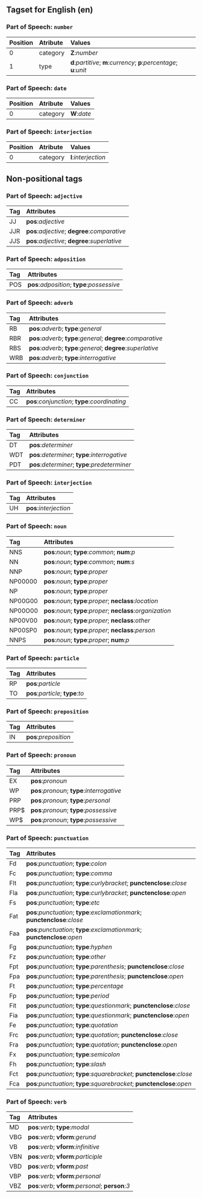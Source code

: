 ## Tagset for English (en)


### Part of Speech: `number`
| Position | Atribute | Values |
|:----     |:----     |:----   |
| 0        | category | **Z**:_number_ |
| 1 | type |   **d**:_partitive_;   **m**:_currency_;   **p**:_percentage_;   **u**:_unit_|

### Part of Speech: `date`
| Position | Atribute | Values |
|:----     |:----     |:----   |
| 0        | category | **W**:_date_ |

### Part of Speech: `interjection`
| Position | Atribute | Values |
|:----     |:----     |:----   |
| 0        | category | **I**:_interjection_ |


## Non-positional tags

### Part of Speech: `adjective`
| Tag  | Attributes |
|:---- |:----       |
| JJ |  **pos**:_adjective_|
| JJR | **pos**:_adjective_;   **degree**:_comparative_|
| JJS | **pos**:_adjective_;   **degree**:_superlative_|

### Part of Speech: `adposition`
| Tag  | Attributes |
|:---- |:----       |
| POS | **pos**:_adposition_;   **type**:_possessive_|

### Part of Speech: `adverb`
| Tag  | Attributes |
|:---- |:----       |
| RB | **pos**:_adverb_;   **type**:_general_|
| RBR | **pos**:_adverb_;  **type**:_general_;   **degree**:_comparative_|
| RBS | **pos**:_adverb_;  **type**:_general_;   **degree**:_superlative_|
| WRB | **pos**:_adverb_;   **type**:_interrogative_|

### Part of Speech: `conjunction`
| Tag  | Attributes |
|:---- |:----       |
| CC | **pos**:_conjunction_;   **type**:_coordinating_|

### Part of Speech: `determiner`
| Tag  | Attributes |
|:---- |:----       |
| DT |  **pos**:_determiner_|
| WDT | **pos**:_determiner_;   **type**:_interrogative_|
| PDT | **pos**:_determiner_;   **type**:_predeterminer_|

### Part of Speech: `interjection`
| Tag  | Attributes |
|:---- |:----       |
| UH |  **pos**:_interjection_|

### Part of Speech: `noun`
| Tag  | Attributes |
|:---- |:----       |
| NNS | **pos**:_noun_;  **type**:_common_;   **num**:_p_|
| NN | **pos**:_noun_;  **type**:_common_;   **num**:_s_|
| NNP | **pos**:_noun_;   **type**:_proper_|
| NP00000 | **pos**:_noun_;   **type**:_proper_|
| NP | **pos**:_noun_;   **type**:_proper_|
| NP00G00 | **pos**:_noun_;  **type**:_proper_;   **neclass**:_location_|
| NP00O00 | **pos**:_noun_;  **type**:_proper_;   **neclass**:_organization_|
| NP00V00 | **pos**:_noun_;  **type**:_proper_;   **neclass**:_other_|
| NP00SP0 | **pos**:_noun_;  **type**:_proper_;   **neclass**:_person_|
| NNPS | **pos**:_noun_;  **type**:_proper_;   **num**:_p_|

### Part of Speech: `particle`
| Tag  | Attributes |
|:---- |:----       |
| RP |  **pos**:_particle_|
| TO | **pos**:_particle_;   **type**:_to_|

### Part of Speech: `preposition`
| Tag  | Attributes |
|:---- |:----       |
| IN |  **pos**:_preposition_|

### Part of Speech: `pronoun`
| Tag  | Attributes |
|:---- |:----       |
| EX |  **pos**:_pronoun_|
| WP | **pos**:_pronoun_;   **type**:_interrogative_|
| PRP | **pos**:_pronoun_;   **type**:_personal_|
| PRP$ | **pos**:_pronoun_;   **type**:_possessive_|
| WP$ | **pos**:_pronoun_;   **type**:_possessive_|

### Part of Speech: `punctuation`
| Tag  | Attributes |
|:---- |:----       |
| Fd | **pos**:_punctuation_;   **type**:_colon_|
| Fc | **pos**:_punctuation_;   **type**:_comma_|
| Flt | **pos**:_punctuation_;  **type**:_curlybracket_;   **punctenclose**:_close_|
| Fla | **pos**:_punctuation_;  **type**:_curlybracket_;   **punctenclose**:_open_|
| Fs | **pos**:_punctuation_;   **type**:_etc_|
| Fat | **pos**:_punctuation_;  **type**:_exclamationmark_;   **punctenclose**:_close_|
| Faa | **pos**:_punctuation_;  **type**:_exclamationmark_;   **punctenclose**:_open_|
| Fg | **pos**:_punctuation_;   **type**:_hyphen_|
| Fz | **pos**:_punctuation_;   **type**:_other_|
| Fpt | **pos**:_punctuation_;  **type**:_parenthesis_;   **punctenclose**:_close_|
| Fpa | **pos**:_punctuation_;  **type**:_parenthesis_;   **punctenclose**:_open_|
| Ft | **pos**:_punctuation_;   **type**:_percentage_|
| Fp | **pos**:_punctuation_;   **type**:_period_|
| Fit | **pos**:_punctuation_;  **type**:_questionmark_;   **punctenclose**:_close_|
| Fia | **pos**:_punctuation_;  **type**:_questionmark_;   **punctenclose**:_open_|
| Fe | **pos**:_punctuation_;   **type**:_quotation_|
| Frc | **pos**:_punctuation_;  **type**:_quotation_;   **punctenclose**:_close_|
| Fra | **pos**:_punctuation_;  **type**:_quotation_;   **punctenclose**:_open_|
| Fx | **pos**:_punctuation_;   **type**:_semicolon_|
| Fh | **pos**:_punctuation_;   **type**:_slash_|
| Fct | **pos**:_punctuation_;  **type**:_squarebracket_;   **punctenclose**:_close_|
| Fca | **pos**:_punctuation_;  **type**:_squarebracket_;   **punctenclose**:_open_|

### Part of Speech: `verb`
| Tag  | Attributes |
|:---- |:----       |
| MD | **pos**:_verb_;   **type**:_modal_|
| VBG | **pos**:_verb_;   **vform**:_gerund_|
| VB | **pos**:_verb_;   **vform**:_infinitive_|
| VBN | **pos**:_verb_;   **vform**:_participle_|
| VBD | **pos**:_verb_;   **vform**:_past_|
| VBP | **pos**:_verb_;   **vform**:_personal_|
| VBZ | **pos**:_verb_;  **vform**:_personal_;   **person**:_3_|
